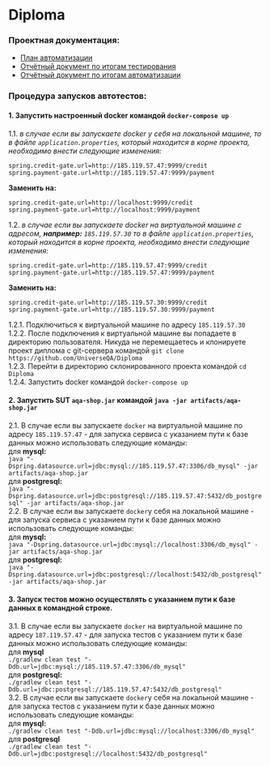 # Diploma

### Проектная документация:
- [План автоматизации](docs/Plan.md)
- [Отчётный документ по итогам тестирования](docs/Report.md)
- [Отчётный документ по итогам автоматизации](docs/Summary.md)

### Процедура запусков автотестов:
#### 1. Запустить настроенный docker командой ``docker-compose up``    
1.1. _в случае если вы запускаете docker у себя на локальной машине, то в файле ``application.properties``, 
который находится в корне проекта, необходимо внести следующие изменения:_  
```
spring.credit-gate.url=http://185.119.57.47:9999/credit 
spring.payment-gate.url=http://185.119.57.47:9999/payment
```
**Заменить на:**
```
spring.credit-gate.url=http://localhost:9999/credit
spring.payment-gate.url=http://localhost:9999/payment
```
1.2. _в случае если вы запускаете docker на виртуальной машине с адресом, **например:** ``185.119.57.30``
то в файле ``application.properties``, который находится в корне проекта, необходимо внести следующие изменения:_  
```
spring.credit-gate.url=http://185.119.57.47:9999/credit 
spring.payment-gate.url=http://185.119.57.47:9999/payment
```
**Заменить на:**
```
spring.credit-gate.url=http://185.119.57.30:9999/credit
spring.payment-gate.url=http://185.119.57.30:9999/payment
```
1.2.1. Подключиться к виртуальной машине по адресу ``185.119.57.30``  
1.2.2. После подключения к виртуальной машине вы попадаете в директорию пользователя. Никуда не перемещаетесь и клонируете проект диплома с 
git-сервера командой ``git clone https://github.com/UniverseQA/Diploma``  
1.2.3. Перейти в директорию склонированного проекта командой ``cd Diploma``  
1.2.4. Запустить docker командой ``docker-compose up``  
#### 2. Запустить SUT ``aqa-shop.jar`` командой ``java -jar artifacts/aqa-shop.jar``    
2.1. В случае если вы запускаете ``docker`` на виртуальной машине по адресу ``185.119.57.47`` - для запуска сервиса с указанием пути к базе данных можно использовать следующие команды:  
для **mysql:**  
``java "-Dspring.datasource.url=jdbc:mysql://185.119.57.47:3306/db_mysql" -jar artifacts/aqa-shop.jar``  
для **postgresql:**  
``java "-Dspring.datasource.url=jdbc:postgresql://185.119.57.47:5432/db_postgresql" -jar artifacts/aqa-shop.jar``  
2.2. В случае если вы запускаете ``docker``у себя на локальной машине - для запуска сервиса с указанием пути к базе данных можно использовать следующие команды:  
для **mysql:**  
``java "-Dspring.datasource.url=jdbc:mysql://localhost:3306/db_mysql" -jar artifacts/aqa-shop.jar``  
для **postgresql:**  
``java "-Dspring.datasource.url=jdbc:postgresql://localhost:5432/db_postgresql" -jar artifacts/aqa-shop.jar``
#### 3. Запуск тестов можно осуществлять с указанием пути к базе данных в командной строке.  
3.1. В случае если вы запускаете ``docker`` на виртуальной машине по адресу ``187.119.57.47`` - для запуска тестов с указанием пути к базе данных можно использовать следующие команды:  
для **mysql**  
``./gradlew clean test "-Ddb.url=jdbc:mysql://185.119.57.47:3306/db_mysql"``  
для **postgresql:**  
``./gradlew clean test "-Ddb.url=jdbc:postgresql://185.119.57.47:5432/db_postgresql"``  
3.2. В случае если вы запускаете ``docker``у себя на локальной машине - для запуска тестов с указанием пути к базе данных можно использовать следующие команды:  
для **mysql:**  
``./gradlew clean test "-Ddb.url=jdbc:mysql://localhost:3306/db_mysql"``  
для **postgresql**  
``./gradlew clean test "-Ddb.url=jdbc:postgresql://localhost:5432/db_postgresql"``
